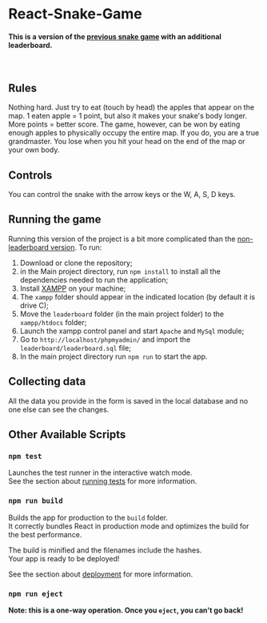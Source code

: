 # React-Snake-Game 
#### This is a version of the [previous snake game](https://github.com/KamilCodemate/React-Snake-Game) with an additional leaderboard.
<br/>

## Rules

Nothing hard. Just try to eat (touch by head) the apples that appear on the map. 1 eaten apple = 1 point, but also it makes your snake's body longer.
More points = better score. The game, however, can be won by eating enough apples to physically occupy the entire map. If you do, you are a true grandmaster.
You lose when you hit your head on the end of the map or your own body.

## Controls

You can control the snake with the arrow keys or the W, A, S, D keys.

## Running the game

Running this version of the project is a bit more complicated than the [non-leaderboard version](https://github.com/KamilCodemate/React-Snake-Game). To run:
1. Download or clone the repository;
2. in the Main project directory, run `npm install` to install all the dependencies needed to run the application;
3. Install [XAMPP](https://www.apachefriends.org/pl/download.html) on your machine;
4. The `xampp` folder should appear in the indicated location (by default it is drive C);
5. Move the `leaderboard` folder (in the main project folder) to the `xampp/htdocs` folder;
6. Launch the xampp control panel and start `Apache` and `MySql` module;
7. Go to `http://localhost/phpmyadmin/` and import the `leaderboard/leaderboard.sql` file;
8. In the main project directory run `npm run` to start the app.

## Collecting data
All the data you provide in the form is saved in the local database and no one else can see the changes.

## Other Available Scripts

### `npm test`

Launches the test runner in the interactive watch mode.\
See the section about [running tests](https://facebook.github.io/create-react-app/docs/running-tests) for more information.

### `npm run build`

Builds the app for production to the `build` folder.\
It correctly bundles React in production mode and optimizes the build for the best performance.

The build is minified and the filenames include the hashes.\
Your app is ready to be deployed!

See the section about [deployment](https://facebook.github.io/create-react-app/docs/deployment) for more information.

### `npm run eject`

**Note: this is a one-way operation. Once you `eject`, you can't go back!**

